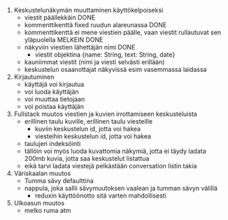 1. Keskustelunäkymän muuttaminen käyttökelpoiseksi
    - viestit päällekkäin DONE
    - kommenttikenttä fixed ruudun alareunassa DONE
    - kommenttikenttä ei mene viestien päälle, vaan viestit rullautuvat sen yläpuolella MELKEIN DONE
    - näkyviin viestien lähettäjän nimi DONE
        - viestit objektina {name: String, text: String, date}
    - kauniimmat viestit (nimi ja viesti selvästi erillään)
    - keskustelun osaanottajat näkyvissä esim vasemmassa laidassa
2. Kirjautuminen
    - käyttäjä voi kirjautua
    - voi luoda käyttäjän
    - voi muuttaa tietojaan
    - voi poistaa käyttäjän
3. Fullstack muutos viestien ja kuvien irrottamiseen keskusteluista
    - erillinen taulu kuville, erillinen taulu viesteille
        -  kuviin keskustelun id, jotta voi hakea
        -  viesteihin keskustelun id, jotta voi hakea
    - taulujen indeksöinti 
    - tällöin voi myös luoda kuvattomia näkymiä, jotta ei täydy ladata 200mb kuvia, jotta saa keskustelut listattua
    - eikä tarvi ladata viestejä pelkästään conversation listin takia
4. Väriskaalan muutos
    - Tumma sävy defaulttina
    - nappula, joka sallii sävymuutoksen vaalean ja tumman sävyn välillä
        - reduxin käyttöönotto sitä varten mahdollisesti
5. Ulkoasun muutos
    - melko ruma atm
